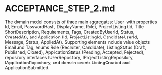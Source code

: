 # ACCEPTANCE_STEP_2.md

The domain model consists of three main aggregates: User (with properties Id, Email, PasswordHash, DisplayName, Role), ProjectListing (Id, Title, ShortDescription, Requirements, Tags, CreatedByUserId, Status, CreatedAt), and Application (Id, ProjectListingId, CandidateUserId, Message, Status, AppliedAt). Supporting elements include value objects Email and Tag, enums Role (Recruiter, Candidate), ListingStatus (Draft, Published, Closed), ApplicationStatus (Pending, Accepted, Rejected), repository interfaces IUserRepository, IProjectListingRepository, IApplicationRepository, and domain events ListingCreated and ApplicationSubmitted.
